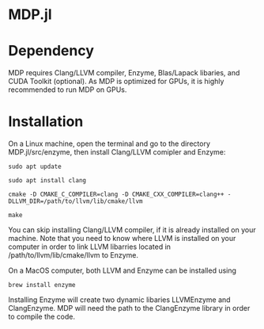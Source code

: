 # MDP.jl


# Dependency
MDP requires Clang/LLVM compiler, Enzyme, Blas/Lapack libaries, and CUDA Toolkit (optional). As MDP is optimized for GPUs, it is highly recommended to run MDP on GPUs. 

# Installation
 
On a Linux machine, open the terminal and go to the directory MDP.jl/src/enzyme, then install Clang/LLVM comipler and Enzyme:

    sudo apt update

    sudo apt install clang

    cmake -D CMAKE_C_COMPILER=clang -D CMAKE_CXX_COMPILER=clang++ -DLLVM_DIR=/path/to/llvm/lib/cmake/llvm
  
    make
 
You can skip installing Clang/LLVM compiler, if it is already installed on your machine. Note that you need to know where LLVM is installed on your computer in order to link LLVM libarries located in /path/to/llvm/lib/cmake/llvm to Enzyme.  
 
On a MacOS computer, both LLVM and Enzyme can be installed using 

    brew install enzyme

Installing Enzyme will create two dynamic libaries LLVMEnzyme and ClangEnzyme. MDP will need the path to the ClangEnzyme library in order to compile the code.  

